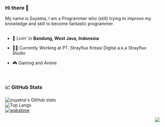 ### Hi there 👋

My name is Suyatna, I am a Programmer who (still) trying to improve my knowledge and skill to become fantastic programmer.
<br/>
<br/>


- 🗼 Livin' in **Bandung, West Java, Indonesia**

- 👨‍💻 Currently Working at PT. Strayflux Kreasi Digital a.k.a Strayflux Studio

- 🎮 Gaming and Anime


<br/>

### 📈 GitHub Stats

![zuyatna's GitHub stats](https://github-readme-stats.vercel.app/api?username=zuyatna&show_icons=true&theme=default)<br/>
![Top Langs](https://github-readme-stats.vercel.app/api/top-langs/?username=zuyatna&layout=compact)<br/>
[![wakatime](https://wakatime.com/badge/user/7b2d2aac-7f19-41e1-873f-c531fb82bb97.svg)](https://wakatime.com/@7b2d2aac-7f19-41e1-873f-c531fb82bb97)

<img src="https://komarev.com/ghpvc/?username=zuyatna&color=blue&style=flat-square&label=visitors" align="right" />
